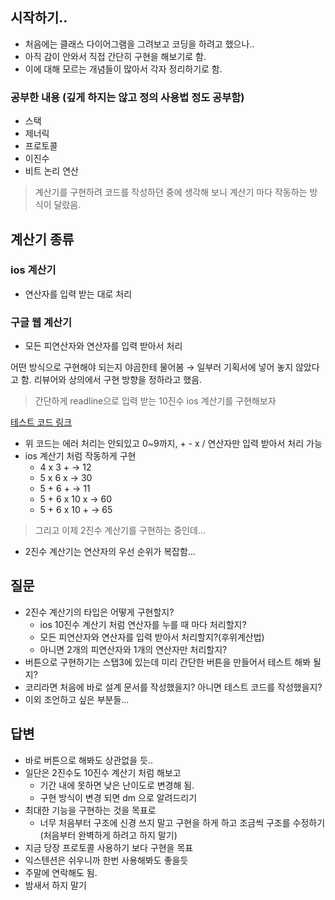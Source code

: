 ## 시작하기..

- 처음에는 클래스 다이어그램을 그려보고 코딩을 하려고 했으나..
- 아직 감이 안와서 직접 간단히 구현을 해보기로 함.
- 이에 대해 모르는 개념들이 많아서 각자 정리하기로 함.

### 공부한 내용 (깊게 하지는 않고 정의 사용법 정도 공부함)

- 스택
- 제너릭
- 프로토콜
- 이진수
- 비트 논리 연산

> 계산기를 구현하려 코드를 작성하던 중에 생각해 보니 계산기 마다 작동하는 방식이 달랐음.

## 계산기 종류

### ios 계산기

- 연산자를 입력 받는 대로 처리

### 구글 웹 계산기

- 모든 피연산자와 연산자를 입력 받아서 처리

어떤 방식으로 구현해야 되는지 야곰한테 물어봄 
→ 일부러 기획서에 넣어 놓지 않았다고 함. 리뷰어와 상의에서 구현 방향을 정하라고 했음.

> 간단하게 readline으로 입력 받는 10진수 ios 계산기를 구현해보자

[테스트 코드 링크](https://github.com/stevenkim18/ios-calculator-app/blob/main/docs/DecimalCalculatorTest.md)

- 위 코드는 에러 처리는 안되있고 0~9까지, + - x / 연산자만 입력 받아서 처리 가능
- ios 계산기 처럼 작동하게 구현
    - 4 x 3 + → 12
    - 5 x 6 x → 30
    - 5 + 6 + → 11
    - 5 + 6 x 10 x → 60
    - 5 + 6 x 10 + → 65

> 그리고 이제 2진수 계산기를 구현하는 중인데...

- 2진수 계산기는 연산자의 우선 순위가 복잡함...

## 질문

- 2진수 계산기의 타입은 어떻게 구현할지?
    - ios 10진수 계산기 처럼 연산자를 누를 때 마다 처리할지?
    - 모든 피연산자와 연산자를 입력 받아서 처리할지?(후위계산법)
    - 아니면 2개의 피연산자와 1개의 연산자만 처리할지?
- 버튼으로 구현하기는 스탭3에 있는데 미리 간단한 버튼을 만들어서 테스트 해봐 될지?
- 코리라면 처음에 바로 설계 문서를 작성했을지? 아니면 테스트 코드를 작성했을지?
- 이외 조언하고 싶은 부분들...

## 답변

- 바로 버튼으로 해봐도 상관없을 듯..
- 일단은 2진수도 10진수 계산기 처럼 해보고
    - 기간 내에 못하면 낮은 난이도로 변경해 됨.
    - 구현 방식이 변경 되면 dm 으로 알려드리기
- 최대한 기능을 구현하는 것을 목표로
    - 너무 처음부터 구조에 신경 쓰지 말고 구현을 하게 하고 조금씩 구조를 수정하기(처음부터 완벽하게 하려고 하지 말기)
- 지금 당장 프로토콜 사용하기 보다 구현을 목표
- 익스텐션은 쉬우니까 한번 사용해봐도 좋을듯
- 주말에 연락해도 됨.
- 밤새서 하지 말기

